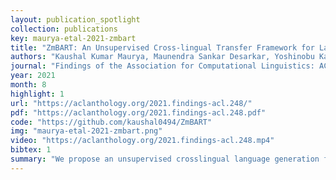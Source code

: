 ```yaml
---
layout: publication_spotlight
collection: publications
key: maurya-etal-2021-zmbart
title: "ZmBART: An Unsupervised Cross-lingual Transfer Framework for Language Generation"
authors: "Kaushal Kumar Maurya, Maunendra Sankar Desarkar, Yoshinobu Kano, and Kumari Deepshikha"
journal: "Findings of the Association for Computational Linguistics: ACL-IJCNLP 2021"
year: 2021
month: 8
highlight: 1
url: "https://aclanthology.org/2021.findings-acl.248/"
pdf: "https://aclanthology.org/2021.findings-acl.248.pdf"
code: "https://github.com/kaushal0494/ZmBART"
img: "maurya-etal-2021-zmbart.png"
video: "https://aclanthology.org/2021.findings-acl.248.mp4"
bibtex: 1
summary: "We propose an unsupervised crosslingual language generation framework (called ZmBART) that does not use any parallel or pseudo-parallel/back-translated data. In this framework, we further pre-train mBART sequence-to-sequence denoising auto-encoder model with an auxiliary task using monolingual data of three languages. The objective function of the auxiliary task is close to the target tasks which enriches the multi-lingual latent representation of mBART and provides good initialization for target tasks. Then, this model is fine-tuned with task-specific supervised English data and directly evaluated with low-resource languages in the Zero-shot setting."
---
```

